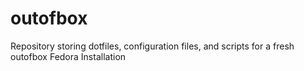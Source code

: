 # outofbox
Repository storing dotfiles, configuration files, and scripts for a fresh outofbox Fedora Installation

